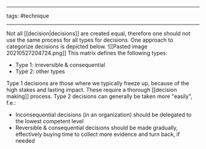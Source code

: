 ___________
tags: #technique 
___________

Not all [[decision|decisions]] are created equal, therefore one should not use the same process for all types for decisions.
One approach to categorize decisions is depicted below.
![[Pasted image 20210527204724.png]]
This matrix defines the following types:
- Type 1: irreversible & consequential
- Type 2: other types

Type 1 decisions are those where we typically freeze up, because of the high stakes and lasting impact. These require a thorough [[decision making]] process.
Type 2 decisions can generally be taken more "easily", f.e.:
- Inconsequential decisions (in an organization) should be delegated to the lowest competent level
- Reversible & consequential decisions should be made gradually, effectively buying time to collect more evidence and turn back, if needed 

